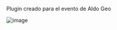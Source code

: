Plugin creado para el evento de Aldo Geo 


![image](https://github.com/user-attachments/assets/5239a9d8-f4ef-40ae-95a1-378d3461095c)

